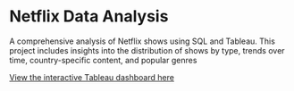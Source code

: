 # Netflix Data Analysis

A comprehensive analysis of Netflix shows using SQL and Tableau. This project includes insights into the distribution of shows by type, trends over time, country-specific content, and popular genres

[View the interactive Tableau dashboard here](https://public.tableau.com/shared/NNHGQMCGD?:display_count=n&:origin=viz_share_link)
